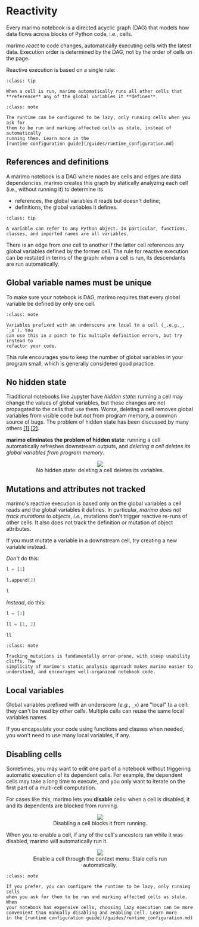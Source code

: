# Reactivity

Every marimo notebook is a directed acyclic graph (DAG) that models how data
flows across blocks of Python code, i.e., cells.

marimo _react_ to code changes, automatically executing cells with the latest
data. Execution order is determined by the DAG, not by the order of cells on
the page.

Reactive execution is based on a single rule:

```{admonition} Runtime Rule
:class: tip

When a cell is run, marimo automatically runs all other cells that
**reference** any of the global variables it **defines**.
```

```{admonition} Lazy evaluation
:class: note

The runtime can be configured to be lazy, only running cells when you ask for
them to be run and marking affected cells as stale, instead of automatically
running them. Learn more in the
[runtime configuration guide](/guides/runtime_configuration.md)
```

## References and definitions
A marimo notebook is a DAG where nodes are cells and edges are data
dependencies. marimo creates this graph by statically analyzing each cell
(i.e., without running it) to determine its

- references, the global variables it reads but doesn't define;
- definitions, the global variables it defines.

```{admonition} Global variables
:class: tip

A variable can refer to any Python object. In particular, functions,
classes, and imported names are all variables.
```

There is an edge from one cell to another if the latter cell references any
global variables defined by the former cell. The rule for reactive execution
can be restated in terms of the graph: when a cell is run, its descendants are
run automatically.

## Global variable names must be unique

To make sure your notebook is DAG, marimo requires that every global
variable be defined by only one cell.

```{admonition} Local variables
:class: note

Variables prefixed with an underscore are local to a cell (_.e.g._, `_x`). You
can use this in a pinch to fix multiple definition errors, but try instead to
refactor your code.
```

This rule encourages you to keep the number of global variables in your
program small, which is generally considered good practice.

## No hidden state

Traditional notebooks like Jupyter have _hidden state_: running a cell may
change the values of global variables, but these changes are not propagated to
the cells that use them. Worse, deleting a cell removes global
variables from visible code but _not_ from program memory, a common
source of bugs. The problem of hidden state has been discussed by
many others
[[1]](https://austinhenley.com/pubs/Chattopadhyay2020CHI_NotebookPainpoints.pdf)
[[2]](https://docs.google.com/presentation/d/1n2RlMdmv1p25Xy5thJUhkKGvjtV-dkAIsUXP-AL4ffI/edit#slide=id.g362da58057_0_1).

**marimo eliminates the problem of hidden state**: running
a cell automatically refreshes downstream outputs, and _deleting a cell
deletes its global variables from program memory_.

<div align="center">
<figure>
<img src="/_static/docs-delete-cell.gif"/>
<figcaption>No hidden state: deleting a cell deletes its variables.</figcaption>
</figure>
</div>

## Mutations and attributes not tracked

marimo's reactive execution is based only on the global variables a cell reads
and the global variables it defines. In particular, _marimo does not track
mutations to objects_, _i.e._, mutations don't trigger reactive re-runs of
other cells. It also does not track the definition or mutation of object
attributes.

If you must mutate a variable in a downstream cell, try creating a new variable
instead.

_Don't_ do this:
```python
l = [1]
```

```python
l.append(2)
```

```python
l
```

_Instead_, do this:

```python
l = [1]
```

```python
ll = [1, 2]
```

```python
ll
```

```{admonition} Why not track mutations?
:class: note

Tracking mutations is fundamentally error-prone, with steep usability cliffs. The
simplicity of marimo's static analysis approach makes marimo easier to
understand, and encourages well-organized notebook code.
```

## Local variables

Global variables prefixed with an underscore (_e.g._, `_x`) are "local" to a
cell: they can't be read by other cells. Multiple cells can reuse the same
local variables names.

If you encapsulate your code using functions and classes when needed,
you won't need to use many local variables, if any.

## Disabling cells

Sometimes, you may want to edit one part of a notebook without triggering
automatic execution of its dependent cells. For example, the dependent cells
may take a long time to execute, and you only want to iterate on the first part
of a multi-cell computation.

For cases like this, marimo lets you **disable** cells: when a cell is
disabled, it and its dependents are blocked from running.

<div align="center">
<figure>
<img src="/_static/docs-disable-cell.gif"/>
<figcaption>Disabling a cell blocks it from running.</figcaption>
</figure>
</div>

When you re-enable a cell, if any of the cell's ancestors ran while it was
disabled, marimo will automatically run it.

<div align="center">
<figure>
<img src="/_static/docs-enable-cell.gif"/>
<figcaption>Enable a cell through the context menu. Stale cells run
automatically.</figcaption>
</figure>
</div>

```{admonition} Lazy evaluation
:class: note

If you prefer, you can configure the runtime to be lazy, only running cells
when you ask for them to be run and marking affected cells as stale. When
your notebook has expensive cells, choosing lazy execution can be more
convenient than manually disabling and enabling cell. Learn more
in the [runtime configuration guide](/guides/runtime_configuration.md)
```
